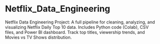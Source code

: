 # Netflix_Data_Engineering
Netflix Data Engineering Project: A full pipeline for cleaning, analyzing, and visualizing Netflix Daily Top 10 data. Includes Python code (Colab), CSV files, and Power BI dashboard. Track top titles, viewership trends, and Movies vs TV Shows distribution.

